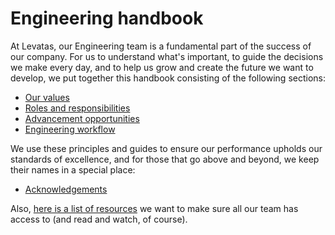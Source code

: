 # Engineering handbook

At Levatas, our Engineering team is a fundamental part of the success of our company. For us to understand what's important, to guide the decisions we make every day, and to help us grow and create the future we want to develop, we put together this handbook consisting of the following sections:

* [Our values](values.md)
* [Roles and responsibilities](roles-responsibilities.md)
* [Advancement opportunities](advancement-opportunities.md)
* [Engineering workflow](engineering-workflow.md)

We use these principles and guides to ensure our performance upholds our standards of excellence, and for those that go above and beyond, we keep their names in a special place:

* [Acknowledgements](acknowledgements.md)

Also, [here is a list of resources](resources.md) we want to make sure all our team has access to (and read and watch, of course).
